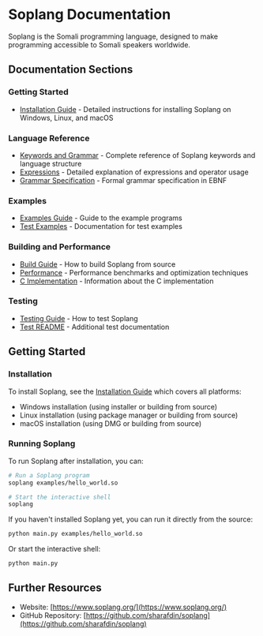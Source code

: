 # Soplang Documentation

Soplang is the Somali programming language, designed to make programming accessible to Somali speakers worldwide.

## Documentation Sections

### Getting Started
- [Installation Guide](installation.md) - Detailed instructions for installing Soplang on Windows, Linux, and macOS

### Language Reference
- [Keywords and Grammar](language/keywords.md) - Complete reference of Soplang keywords and language structure
- [Expressions](language/expressions.md) - Detailed explanation of expressions and operator usage
- [Grammar Specification](language/grammar.md) - Formal grammar specification in EBNF

### Examples
- [Examples Guide](examples/EXAMPLES.md) - Guide to the example programs
- [Test Examples](examples/TEST_EXAMPLES_README.md) - Documentation for test examples

### Building and Performance
- [Build Guide](build/BUILD.md) - How to build Soplang from source
- [Performance](build/PERFORMANCE.md) - Performance benchmarks and optimization techniques
- [C Implementation](build/README_C.md) - Information about the C implementation

### Testing
- [Testing Guide](testing/TESTING.md) - How to test Soplang
- [Test README](testing/README-TESTS.md) - Additional test documentation

## Getting Started

### Installation

To install Soplang, see the [Installation Guide](installation.md) which covers all platforms:
- Windows installation (using installer or building from source)
- Linux installation (using package manager or building from source)
- macOS installation (using DMG or building from source)

### Running Soplang

To run Soplang after installation, you can:

```bash
# Run a Soplang program
soplang examples/hello_world.so

# Start the interactive shell
soplang
```

If you haven't installed Soplang yet, you can run it directly from the source:

```bash
python main.py examples/hello_world.so
```

Or start the interactive shell:

```bash
python main.py
```

## Further Resources

- Website: [https://www.soplang.org/](https://www.soplang.org/)
- GitHub Repository: [https://github.com/sharafdin/soplang](https://github.com/sharafdin/soplang)
